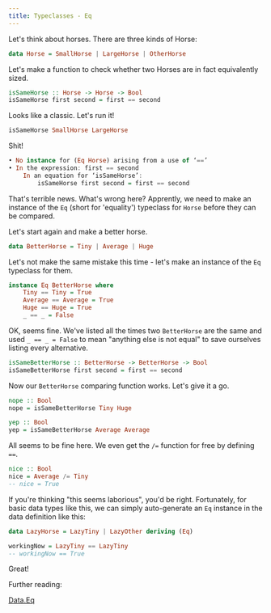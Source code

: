 ```yaml
---
title: Typeclasses - Eq
---
```


Let's think about horses. There are three kinds of Horse:

```haskell
data Horse = SmallHorse | LargeHorse | OtherHorse
```

Let's make a function to check whether two Horses are in fact equivalently sized.

```haskell
isSameHorse :: Horse -> Horse -> Bool
isSameHorse first second = first == second
```

Looks like a classic. Let's run it!

```haskell
isSameHorse SmallHorse LargeHorse
```

Shit!

```haskell
• No instance for (Eq Horse) arising from a use of ‘==’
• In the expression: first == second
    In an equation for ‘isSameHorse’:
        isSameHorse first second = first == second
```

That's terrible news. What's wrong here? Apprently, we need to make an instance of the `Eq` (short for 'equality') typeclass for `Horse` before they can be compared.

Let's start again and make a better horse.

```haskell
data BetterHorse = Tiny | Average | Huge
```

Let's not make the same mistake this time - let's make an instance of the `Eq` typeclass for them.

```haskell
instance Eq BetterHorse where
    Tiny == Tiny = True
    Average == Average = True
    Huge == Huge = True
    _ == _ = False
```

OK, seems fine. We've listed all the times two `BetterHorse` are the same and used `_ == _ = False` to mean "anything else is not equal" to save ourselves listing every alternative.

```haskell
isSameBetterHorse :: BetterHorse -> BetterHorse -> Bool
isSameBetterHorse first second = first == second
```

Now our `BetterHorse` comparing function works. Let's give it a go.

```haskell
nope :: Bool
nope = isSameBetterHorse Tiny Huge
```

```haskell
yep :: Bool
yep = isSameBetterHorse Average Average
```

All seems to be fine here. We even get the `/=` function for free by defining `==`.

```haskell
nice :: Bool
nice = Average /= Tiny
-- nice = True
```

If you're thinking "this seems laborious", you'd be right. Fortunately, for basic data types like this, we can simply auto-generate an `Eq` instance in the data definition like this:

```haskell
data LazyHorse = LazyTiny | LazyOther deriving (Eq)
```

```haskell
workingNow = LazyTiny == LazyTiny
-- workingNow == True
```

Great!

Further reading:

[Data.Eq](http://hackage.haskell.org/package/base-4.12.0.0/docs/Data-Eq.html)
